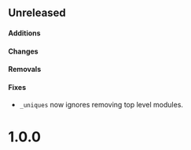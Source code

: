## Unreleased

#### Additions

#### Changes

#### Removals

#### Fixes

- `_uniques` now ignores removing top level modules.

# 1.0.0
